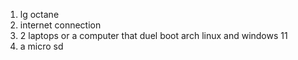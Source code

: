 1. lg octane
2. internet connection
3. 2 laptops or a computer that duel boot arch linux and windows 11
4. a micro sd
